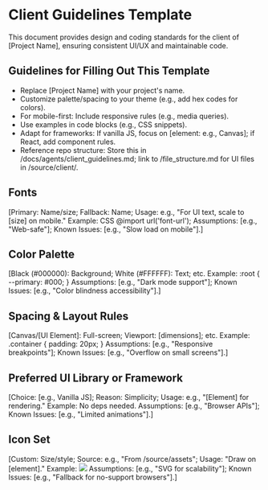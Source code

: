 # Client Guidelines Template

This document provides design and coding standards for the client of [Project Name], ensuring consistent UI/UX and maintainable code.

## Guidelines for Filling Out This Template
- Replace [Project Name] with your project's name.
- Customize palette/spacing to your theme (e.g., add hex codes for colors).
- For mobile-first: Include responsive rules (e.g., media queries).
- Use examples in code blocks (e.g., CSS snippets).
- Adapt for frameworks: If vanilla JS, focus on [element: e.g., Canvas]; if React, add component rules.
- Reference repo structure: Store this in /docs/agents/client_guidelines.md; link to /file_structure.md for UI files in /source/client/.

## Fonts
[Primary: Name/size; Fallback: Name; Usage: e.g., "For UI text, scale to [size] on mobile." Example: CSS @import url('font-url'); Assumptions: [e.g., "Web-safe"]; Known Issues: [e.g., "Slow load on mobile"].]

## Color Palette
[Black (#000000): Background; White (#FFFFFF): Text; etc. Example: :root { --primary: #000; } Assumptions: [e.g., "Dark mode support"]; Known Issues: [e.g., "Color blindness accessibility"].]

## Spacing & Layout Rules
[Canvas/[UI Element]: Full-screen; Viewport: [dimensions]; etc. Example: .container { padding: 20px; } Assumptions: [e.g., "Responsive breakpoints"]; Known Issues: [e.g., "Overflow on small screens"].]

## Preferred UI Library or Framework
[Choice: [e.g., Vanilla JS]; Reason: Simplicity; Usage: e.g., "[Element] for rendering." Example: No deps needed. Assumptions: [e.g., "Browser APIs"]; Known Issues: [e.g., "Limited animations"].]

## Icon Set
[Custom: Size/style; Source: e.g., "From /source/assets"; Usage: "Draw on [element]." Example: <img src="icon.svg"> Assumptions: [e.g., "SVG for scalability"]; Known Issues: [e.g., "Fallback for no-support browsers"].]